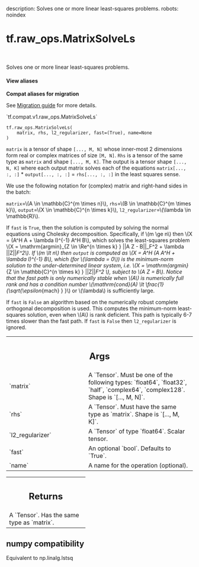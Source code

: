 description: Solves one or more linear least-squares problems.
robots: noindex

# tf.raw_ops.MatrixSolveLs

<!-- Insert buttons and diff -->

<table class="tfo-notebook-buttons tfo-api nocontent" align="left">

</table>



Solves one or more linear least-squares problems.

<section class="expandable">
  <h4 class="showalways">View aliases</h4>
  <p>
<b>Compat aliases for migration</b>
<p>See
<a href="https://www.tensorflow.org/guide/migrate">Migration guide</a> for
more details.</p>
<p>`tf.compat.v1.raw_ops.MatrixSolveLs`</p>
</p>
</section>

<pre class="devsite-click-to-copy prettyprint lang-py tfo-signature-link">
<code>tf.raw_ops.MatrixSolveLs(
    matrix, rhs, l2_regularizer, fast=(True), name=None
)
</code></pre>



<!-- Placeholder for "Used in" -->

`matrix` is a tensor of shape `[..., M, N]` whose inner-most 2 dimensions
form real or complex matrices of size `[M, N]`. `Rhs` is a tensor of the same
type as `matrix` and shape `[..., M, K]`.
The output is a tensor shape `[..., N, K]` where each output matrix solves
each of the equations
`matrix[..., :, :]` * `output[..., :, :]` = `rhs[..., :, :]`
in the least squares sense.

We use the following notation for (complex) matrix and right-hand sides
in the batch:

`matrix`=\\(A \in \mathbb{C}^{m \times n}\\),
`rhs`=\\(B  \in \mathbb{C}^{m \times k}\\),
`output`=\\(X  \in \mathbb{C}^{n \times k}\\),
`l2_regularizer`=\\(\lambda \in \mathbb{R}\\).

If `fast` is `True`, then the solution is computed by solving the normal
equations using Cholesky decomposition. Specifically, if \\(m \ge n\\) then
\\(X = (A^H A + \lambda I)^{-1} A^H B\\), which solves the least-squares
problem \\(X = \mathrm{argmin}_{Z \in \Re^{n \times k} } ||A Z - B||_F^2 + \lambda ||Z||_F^2\\).
If \\(m \lt n\\) then `output` is computed as
\\(X = A^H (A A^H + \lambda I)^{-1} B\\), which (for \\(\lambda = 0\\)) is the
minimum-norm solution to the under-determined linear system, i.e.
\\(X = \mathrm{argmin}_{Z \in \mathbb{C}^{n \times k} } ||Z||_F^2 \\),
subject to \\(A Z = B\\). Notice that the fast path is only numerically stable
when \\(A\\) is numerically full rank and has a condition number
\\(\mathrm{cond}(A) \lt \frac{1}{\sqrt{\epsilon_{mach} } }\\) or \\(\lambda\\) is
sufficiently large.

If `fast` is `False` an algorithm based on the numerically robust complete
orthogonal decomposition is used. This computes the minimum-norm
least-squares solution, even when \\(A\\) is rank deficient. This path is
typically 6-7 times slower than the fast path. If `fast` is `False` then
`l2_regularizer` is ignored.

<!-- Tabular view -->
 <table class="responsive fixed orange">
<colgroup><col width="214px"><col></colgroup>
<tr><th colspan="2"><h2 class="add-link">Args</h2></th></tr>

<tr>
<td>
`matrix`
</td>
<td>
A `Tensor`. Must be one of the following types: `float64`, `float32`, `half`, `complex64`, `complex128`.
Shape is `[..., M, N]`.
</td>
</tr><tr>
<td>
`rhs`
</td>
<td>
A `Tensor`. Must have the same type as `matrix`.
Shape is `[..., M, K]`.
</td>
</tr><tr>
<td>
`l2_regularizer`
</td>
<td>
A `Tensor` of type `float64`. Scalar tensor.
</td>
</tr><tr>
<td>
`fast`
</td>
<td>
An optional `bool`. Defaults to `True`.
</td>
</tr><tr>
<td>
`name`
</td>
<td>
A name for the operation (optional).
</td>
</tr>
</table>



<!-- Tabular view -->
 <table class="responsive fixed orange">
<colgroup><col width="214px"><col></colgroup>
<tr><th colspan="2"><h2 class="add-link">Returns</h2></th></tr>
<tr class="alt">
<td colspan="2">
A `Tensor`. Has the same type as `matrix`.
</td>
</tr>

</table>



 <section><devsite-expandable expanded>
 <h2 class="showalways">numpy compatibility</h2>

Equivalent to np.linalg.lstsq


 </devsite-expandable></section>

